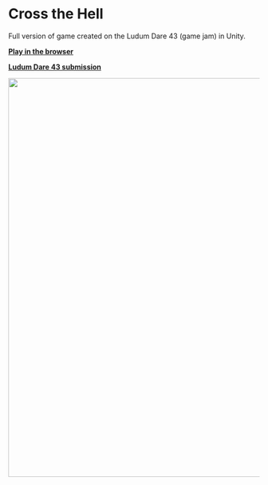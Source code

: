 # Cross the Hell
Full version of game created on the Ludum Dare 43 (game jam) in Unity.

<a href="https://oxygenium.itch.io/cross-the-hell-full-version"><b>Play in the browser</b></a>

<a href="https://ldjam.com/events/ludum-dare/43/cross-the-hell"><b>Ludum Dare 43 submission</b></a>



<p align="center">
  <img src="https://i.imgur.com/ezHz8x6.png" width="800px">
</p>
